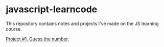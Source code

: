 # javascript-learncode

This repository contains notes and projects I've made on the JS learning course.

[Project #1. Guess the number.](https://github.com/ManoolK/javascript-learncode/tree/master/project_guess_number)

